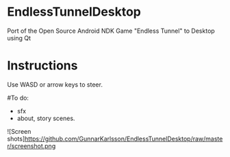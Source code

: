 # EndlessTunnelDesktop
Port of the Open Source Android NDK Game "Endless Tunnel" to Desktop using Qt

# Instructions
Use WASD or arrow keys to steer.

#To do:
+ sfx
+ about, story scenes.


![Screen shots]https://github.com/GunnarKarlsson/EndlessTunnelDesktop/raw/master/screenshot.png
